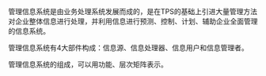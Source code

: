 管理信息系统是由业务处理系统发展而成的，是在TPS的基础上引进大量管理方法对企业整体信息进行处理，并利用信息进行预测、控制、计划、辅助企业全面管理的信息系统。

管理信息系统有4大部件构成：信息源、信息处理器、信息用户和信息管理者。  

管理信息系统的组成，可以用功能、层次矩阵表示。
